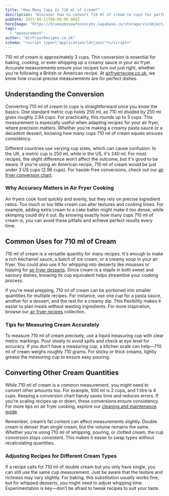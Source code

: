 ```yaml
---
title: "How Many Cups Is 710 ml of Cream?"
description: "Discover how to convert 710 ml of cream to cups for perfect baking and cooking every time. Quick, accurate, and hassle-free!"
pubDate: 2025-08-11T00:00:00.000Z
heroImage: "https://klueoymssxwfnxsvcyhv.supabase.co/storage/v1/object/public/md/how-many-cups-is-710-ml-of-cream-5fa19cad.webp"
tags:
  - "measurement"
author: "AirFryerRecipes.co.uk"
schema: "<script type=\"application/ld+json\"></script>"
---
```


<p>710 ml of cream is approximately 3 cups. This conversion is essential for baking, cooking, or even whipping up a creamy sauce in your air fryer. Accurate measurements ensure your recipes turn out just right, whether you're following a British or American recipe. At <a href=https://www.airfryerrecipe.co.uk/>airfryerrecipe.co.uk</a>, we know how crucial precise measurements are for perfect dishes.</p>  

<h2>Understanding the Conversion</h2>  
<p>Converting 710 ml of cream to cups is straightforward once you know the basics. One standard metric cup holds 250 ml, so 710 ml divided by 250 ml gives roughly 2.84 cups. For practicality, this rounds up to 3 cups. This measurement is especially useful when adapting recipes for your air fryer, where precision matters. Whether you're making a creamy pasta sauce or a decadent dessert, knowing how many cups 710 ml of cream equals ensures consistency.</p>  

<p>Different countries use varying cup sizes, which can cause confusion. In the UK, a metric cup is 250 ml, while in the US, it's 240 ml. For most recipes, the slight difference won’t affect the outcome, but it's good to be aware. If you're using an American recipe, 710 ml of cream would be just under 3 US cups (2.96 cups). For hassle-free conversions, check out our <a href=https://www.airfryerrecipe.co.uk/air-fryer-conversion-chart>air fryer conversion chart</a>.</p>  

<h3>Why Accuracy Matters in Air Fryer Cooking</h3>  
<p>Air fryers cook food quickly and evenly, but they rely on precise ingredient ratios. Too much or too little cream can alter textures and cooking times. For example, adding extra cream to a cake batter might make it too dense, while skimping could dry it out. By knowing exactly how many cups 710 ml of cream is, you can avoid these pitfalls and achieve perfect results every time.</p>  

<h2>Common Uses for 710 ml of Cream</h2>  
<p>710 ml of cream is a versatile quantity for many recipes. It's enough to make a rich béchamel sauce, a batch of ice cream, or a creamy soup in your air fryer. You could also use it for whipping into desserts like mousses or topping for <a href=https://www.airfryerrecipe.co.uk/recipe-category/dessert>air fryer desserts</a>. Since cream is a staple in both sweet and savoury dishes, knowing its cup equivalent helps streamline your cooking process.</p>  

<p>If you're meal prepping, 710 ml of cream can be portioned into smaller quantities for multiple recipes. For instance, use one cup for a pasta sauce, another for a dessert, and the rest for a creamy dip. This flexibility makes it easier to plan meals without wasting ingredients. For more inspiration, browse our <a href=https://www.airfryerrecipe.co.uk/recipes>air fryer recipes</a> collection.</p>  

<h3>Tips for Measuring Cream Accurately</h3>  
<p>To measure 710 ml of cream precisely, use a liquid measuring cup with clear metric markings. Pour slowly to avoid spills and check at eye level for accuracy. If you don’t have a measuring cup, a kitchen scale can help—710 ml of cream weighs roughly 710 grams. For sticky or thick creams, lightly grease the measuring cup to ensure easy pouring.</p>  

<h2>Converting Other Cream Quantities</h2>  
<p>While 710 ml of cream is a common measurement, you might need to convert other amounts too. For example, 500 ml is 2 cups, and 1 litre is 4 cups. Keeping a conversion chart handy saves time and reduces errors. If you're scaling recipes up or down, these conversions ensure consistency. For more tips on air fryer cooking, explore our <a href=https://www.airfryerrecipe.co.uk/air-fryer-cleaner>cleaning and maintenance guide</a>.</p>  

<p>Remember, cream’s fat content can affect measurements slightly. Double cream is denser than single cream, but the volume remains the same. Whether you're using 710 ml of whipping, pouring, or clotted cream, the cup conversion stays consistent. This makes it easier to swap types without recalculating quantities.</p>  

<h3>Adjusting Recipes for Different Cream Types</h3>  
<p>If a recipe calls for 710 ml of double cream but you only have single, you can still use the same cup measurement. Just be aware that the texture and richness may vary slightly. For baking, this substitution usually works fine, but for whipped desserts, you might need to adjust whipping time. Experimentation is key—don’t be afraid to tweak recipes to suit your taste.</p>